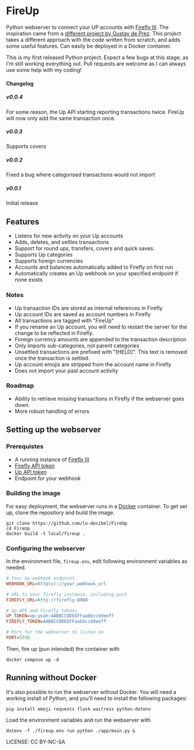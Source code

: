 # FireUp
	
Python webserver to connect your UP accounts with [Firefly III](https://www.firefly-iii.org). The inspiration came from a [different project by Gustav de Prez](https://github.com/Mugl3/UP_Firefly_API_Connector). This project takes a different approach with the code written from scratch, and adds some useful features. Can easily be deployed in a Docker container.

This is my first released Python project. Expect a few bugs at this stage, as I'm still working everything out. Pull requests are welcome as I can always use some help with my coding!

#### Changelog

##### v0.0.4
For some reason, the Up API starting reporting transactions twice. 
FireUp will now only add the same transaction once.

##### v0.0.3
Supports covers

##### v0.0.2
Fixed a bug where categorised transactions would not import

##### v0.0.1
Initial release

## Features

* Listens for new activity on your Up accounts
* Adds, deletes, and settles transactions
* Support for round ups, transfers, covers and quick saves.
* Supports Up categories
* Supports foreign currencies
* Accounts and balances automatically added to Firefly on first run
* Automatically creates an Up webhook on your specified endpoint if none exists

### Notes

* Up transaction IDs are stored as internal references in Firefly
* Up account IDs are saved as account numbers in Firefly
* All transactions are tagged with "FireUp"
* If you rename an Up account, you will need to restart the server for the change to be reflected in Firefly. 
* Foreign currency amounts are appended to the transaction description
* Only imports sub-categories, not parent categories
* Unsettled transactions are prefixed with "[HELD]". This text is removed once the transaction is settled.
* Up account emojis are stripped from the account name in Firefly
* Does not import your past account activity

### Roadmap

* Ability to retrieve missing transactions in Firefly if the webserver goes down.
* More robust handling of errors

## Setting up the webserver

### Prerequistes

* A running instance of [Firefly III](https://www.firefly-iii.org)
* [Firefly API token](https://docs.firefly-iii.org/firefly-iii/api/)
* [Up API token](https://api.up.com.au/getting_started)
* Endpoint for your webhook

### Building the image

For easy deployment, the webserver runs in a [Docker](https://docs.docker.com/engine/install/) container. To get set up, clone the repository and build the image.

```
git clone https://github.com/lo-decibel/FireUp
cd FireUp
docker build -t local/fireup .
```

### Configuring the webserver

In the environment file, `fireup.env`, edit following environment variables as needed.

```ini
# Your Up webhook endpoint.
WEBHOOK_URL=http(s)://your_webhook_url

# URL to your firefly instance, including port
FIREFLY_URL=http://firefly:8080

# Up API amd Firefly tokens
UP_TOKEN=up:yeah:AABBCCDDEEFFaabbccddeeff 
FIREFLY_TOKEN=AABBCCDDEEFFaabbccddeeff

# Port for the webserver to listen on
PORT=5556
```

Then, fire up (pun intended) the container with

```
docker compose up -d
```

## Running without Docker

It's also possible to run the webserver without Docker. You will need a working install of Python, and you'll need to install the following packages:

```
pip install emoji requests flask waitress python-dotenv
```

Load the environment variables and run the webserver with

```
dotenv -f ./fireup.env run python ./app/main.py &
```

LICENSE: CC BY-NC-SA